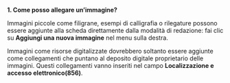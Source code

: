 **1. Come posso allegare un’immagine?**

Immagini piccole come filigrane, esempi di calligrafia o rilegature possono essere aggiunte alla scheda direttamente dalla modalità di redazione: fai clic su **Aggiungi una nuova immagine** nel menu sulla destra.

Immagini come risorse digitalizzate dovrebbero soltanto essere aggiunte come collegamenti che puntano al deposito digitale proprietario delle immagini. Questi collegamenti vanno inseriti nel campo **Localizzazione e accesso elettronico(856)**.
